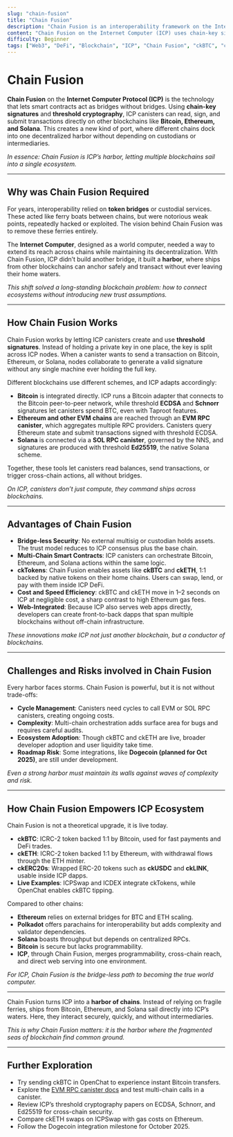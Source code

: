 ```yaml
---
slug: "chain-fusion"
title: "Chain Fusion"
description: "Chain Fusion is an interoperability framework on the Internet Computer Protocol (ICP) that uses chain-key cryptography to let smart contracts interact directly with blockchains such as Bitcoin, Ethereum, and Solana without custodial bridges."
content: "Chain Fusion on the Internet Computer (ICP) uses chain-key signatures and threshold cryptography to let smart contracts hold and transact assets on other blockchains, enabling secure cross-chain DeFi and dapps without intermediaries."
difficulty: Beginner
tags: ["Web3", "DeFi", "Blockchain", "ICP", "Chain Fusion", "ckBTC", "ckETH"]
---
```


# Chain Fusion

**Chain Fusion** on the **Internet Computer Protocol (ICP)** is the technology that lets smart contracts act as bridges without bridges. Using **chain-key signatures** and **threshold cryptography**, ICP canisters can read, sign, and submit transactions directly on other blockchains like **Bitcoin, Ethereum, and Solana**. This creates a new kind of port, where different chains dock into one decentralized harbor without depending on custodians or intermediaries.

*In essence: Chain Fusion is ICP’s harbor, letting multiple blockchains sail into a single ecosystem.*

---

## Why was Chain Fusion Required

For years, interoperability relied on **token bridges** or custodial services. These acted like ferry boats between chains, but were notorious weak points, repeatedly hacked or exploited. The vision behind Chain Fusion was to remove these ferries entirely.  

The **Internet Computer**, designed as a world computer, needed a way to extend its reach across chains while maintaining its decentralization. With Chain Fusion, ICP didn’t build another bridge, it built a **harbor**, where ships from other blockchains can anchor safely and transact without ever leaving their home waters.

*This shift solved a long-standing blockchain problem: how to connect ecosystems without introducing new trust assumptions.*

---

## How Chain Fusion Works

Chain Fusion works by letting ICP canisters create and use **threshold signatures**. Instead of holding a private key in one place, the key is split across ICP nodes. When a canister wants to send a transaction on Bitcoin, Ethereum, or Solana, nodes collaborate to generate a valid signature without any single machine ever holding the full key.  

Different blockchains use different schemes, and ICP adapts accordingly:  

- **Bitcoin** is integrated directly. ICP runs a Bitcoin adapter that connects to the Bitcoin peer-to-peer network, while threshold **ECDSA** and **Schnorr** signatures let canisters spend BTC, even with Taproot features.  
- **Ethereum and other EVM chains** are reached through an **EVM RPC canister**, which aggregates multiple RPC providers. Canisters query Ethereum state and submit transactions signed with threshold ECDSA.  
- **Solana** is connected via a **SOL RPC canister**, governed by the NNS, and signatures are produced with threshold **Ed25519**, the native Solana scheme.  

Together, these tools let canisters read balances, send transactions, or trigger cross-chain actions, all without bridges.

*On ICP, canisters don’t just compute, they command ships across blockchains.*

---

## Advantages of Chain Fusion

- **Bridge-less Security**: No external multisig or custodian holds assets. The trust model reduces to ICP consensus plus the base chain.  
- **Multi-Chain Smart Contracts**: ICP canisters can orchestrate Bitcoin, Ethereum, and Solana actions within the same logic.  
- **ckTokens**: Chain Fusion enables assets like **ckBTC** and **ckETH**, 1:1 backed by native tokens on their home chains. Users can swap, lend, or pay with them inside ICP DeFi.  
- **Cost and Speed Efficiency**: ckBTC and ckETH move in 1–2 seconds on ICP at negligible cost, a sharp contrast to high Ethereum gas fees.  
- **Web-Integrated**: Because ICP also serves web apps directly, developers can create front-to-back dapps that span multiple blockchains without off-chain infrastructure.  

*These innovations make ICP not just another blockchain, but a conductor of blockchains.*

---

## Challenges and Risks involved in Chain Fusion

Every harbor faces storms. Chain Fusion is powerful, but it is not without trade-offs:  

- **Cycle Management**: Canisters need cycles to call EVM or SOL RPC canisters, creating ongoing costs.  
- **Complexity**: Multi-chain orchestration adds surface area for bugs and requires careful audits.  
- **Ecosystem Adoption**: Though ckBTC and ckETH are live, broader developer adoption and user liquidity take time.  
- **Roadmap Risk**: Some integrations, like **Dogecoin (planned for Oct 2025)**, are still under development.  

*Even a strong harbor must maintain its walls against waves of complexity and risk.*

---

## How Chain Fusion Empowers ICP Ecosystem

Chain Fusion is not a theoretical upgrade, it is live today.  

- **ckBTC**: ICRC-2 token backed 1:1 by Bitcoin, used for fast payments and DeFi trades.  
- **ckETH**: ICRC-2 token backed 1:1 by Ethereum, with withdrawal flows through the ETH minter.  
- **ckERC20s**: Wrapped ERC-20 tokens such as **ckUSDC** and **ckLINK**, usable inside ICP dapps.  
- **Live Examples**: ICPSwap and ICDEX integrate ckTokens, while OpenChat enables ckBTC tipping.  

Compared to other chains:  
- **Ethereum** relies on external bridges for BTC and ETH scaling.  
- **Polkadot** offers parachains for interoperability but adds complexity and validator dependencies.  
- **Solana** boasts throughput but depends on centralized RPCs.  
- **Bitcoin** is secure but lacks programmability.  
- **ICP**, through Chain Fusion, merges programmability, cross-chain reach, and direct web serving into one environment.

*For ICP, Chain Fusion is the bridge-less path to becoming the true world computer.*

---

Chain Fusion turns ICP into a **harbor of chains**. Instead of relying on fragile ferries, ships from Bitcoin, Ethereum, and Solana sail directly into ICP’s waters. Here, they interact securely, quickly, and without intermediaries.  

*This is why Chain Fusion matters: it is the harbor where the fragmented seas of blockchain find common ground.*

---

## Further Exploration

- Try sending ckBTC in OpenChat to experience instant Bitcoin transfers.  
- Explore the [EVM RPC canister docs](https://internetcomputer.org/docs/current/developer-docs/integrations/ethereum/) and test multi-chain calls in a canister.  
- Review ICP’s threshold cryptography papers on ECDSA, Schnorr, and Ed25519 for cross-chain security.  
- Compare ckETH swaps on ICPSwap with gas costs on Ethereum.  
- Follow the Dogecoin integration milestone for October 2025.  

